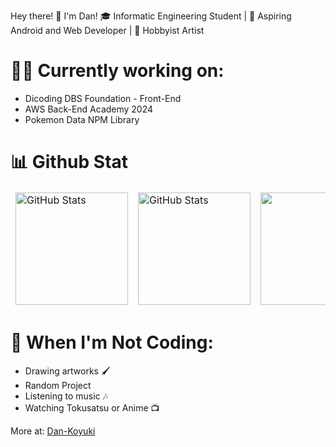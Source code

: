 Hey there! 👋 I'm Dan!
🎓 Informatic Engineering Student | 🌟 Aspiring Android and Web Developer | 🎨 Hobbyist Artist

# 👨‍💻 Currently working on:

- Dicoding DBS Foundation - Front-End
- AWS Back-End Academy 2024
- Pokemon Data NPM Library

# 📊 Github Stat
<table align="center" border="0" cellpadding="0" cellspacing="0">
  <thead>
    <tr>
      <td>
        <img height="180em"
          src="https://github-readme-stats.vercel.app/api?username=Dan-Koyuki&show_icons=true&locale=en&theme=tokyonight&count_private=true"
          alt="GitHub Stats"
        />
      </td>
      <td>
        <img height="180em"
          src="https://streak-stats.demolab.com/?user=Dan-Koyuki&theme=tokyonight"
          alt="GitHub Stats"
        />
      </td>
      <td>
        <img height="180em"
          src="https://github-readme-stats.vercel.app/api/top-langs?username=Dan-Koyuki&layout=compact&theme=tokyonight"
        />
      </td>
    </tr>
  </thead>
</table>
  
# 🎨 When I'm Not Coding:

- Drawing artworks 🖌️
- Random Project
- Listening to music 🎶
- Watching Tokusatsu or Anime 📺

More at: [Dan-Koyuki](https://dan-koyuki-profile.vercel.app)

<!---
Dan-Koyuki/Dan-Koyuki is a ✨ special ✨ repository because its `README.md` (this file) appears on your GitHub profile.
You can click the Preview link to take a look at your changes.
--->
